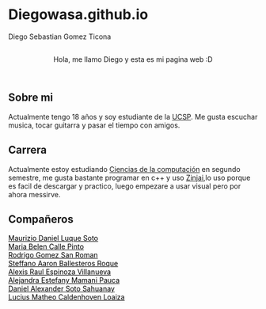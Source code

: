 # Diegowasa.github.io
Diego Sebastian Gomez Ticona
<!DOCTYPE html>
<html lang="en">
<head>
    <meta charset="UTF-8">
    <meta http-equiv="X-UA-Compatible" content="IE=edge">
    <meta name="viewport" content="width=device-width, initial-scale=1.0">
    <link rel="stylesheet" href="style.css">
    <title>Diego Sebastian Gomez Ticona</title>
    <style>
        .amigues{
            display: block;
            color: black;
        }
    </style>
</head>
<body>
    <header class="content section">
        <h2 class="title"></h2>
        <p>
            Hola, me llamo Diego y esta es mi pagina web :D
        </p>
    </header>
    <section class="content section">
        <h2 class="title">Sobre mi</h2>
        <p>
            Actualmente tengo 18 años y soy estudiante de la <a href="https://ucsp.edu.pe" target="_blank">UCSP</a>.
            Me gusta escuchar musica, tocar guitarra y pasar el tiempo con amigos.
        </p>
    </section>
    <section class="content section">
        <h2 class="title">Carrera</h2>
        <p>
          Actualmente estoy estudiando <a href="https://cs.ucsp.edu.pe" target="_blank">Ciencias de la computación</a> en segundo 
          semestre, me gusta bastante programar en c++ y uso <a href=https://zinjai.sourceforge.net target="_blank"> Zinjai</a>,lo uso
          porque es facil de descargar y practico, luego empezare a usar visual pero por ahora messirve.
        </p>
    </section>
    <section class="content section">
        <h2 class="title">Compañeros</h2>
        <p>
            <a class="amigues" href="https://mauriziodanielluquesoto.netlify.app" target="_blank">Maurizio Daniel Luque Soto</a>
            <a class="amigues" href="https://mariabelencallepinto.netlify.app/" target="_blank">Maria Belen Calle Pinto</a>
            <a class="amigues" href="https://rodrygsr.github.io/hosting/#" target="_blank">Rodrigo Gomez San Roman</a>
            <a class="amigues" href="https://steffanoaaronballesterosroque.netlify.app" target="_blank">Steffano Aaron Ballesteros Roque</a>
            <a class="amigues" href="https://alexisespinozavillanueva.netlify.app" target="_blank">Alexis Raul Espinoza Villanueva</a>
            <a class="amigues" href="https://aleemp.github.io/AlejandraEMP/" target="_blank">Alejandra Estefany Mamani Pauca</a>
            <a class="amigues" href="https://danielsoto.site" target="_blank">Daniel Alexander Soto Sahuanay</a>
            <a class="amigues" href="https://lucius-caldenhoven-loayza.web.app" target="_blank">Lucius Matheo Caldenhoven Loaiza</a>
        </p>
    </section>

</body>
</html>
